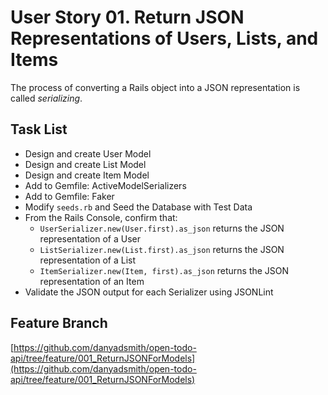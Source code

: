 # User Story 01. Return JSON Representations of Users, Lists, and Items

The process of converting a Rails object into a JSON representation is called _serializing_. 

## Task List

* Design and create User Model
* Design and create List Model
* Design and create Item Model
* Add to Gemfile: ActiveModelSerializers
* Add to Gemfile: Faker
* Modify `seeds.rb` and Seed the Database with Test Data
* From the Rails Console, confirm that:
    - `UserSerializer.new(User.first).as_json` returns the JSON representation of a User
    - `ListSerializer.new(List.first).as_json` returns the JSON representation of a List
    - `ItemSerializer.new(Item, first).as_json` returns the JSON representation of an Item
* Validate the JSON output for each Serializer using JSONLint

## Feature Branch

[https://github.com/danyadsmith/open-todo-api/tree/feature/001_ReturnJSONForModels](https://github.com/danyadsmith/open-todo-api/tree/feature/001_ReturnJSONForModels)
